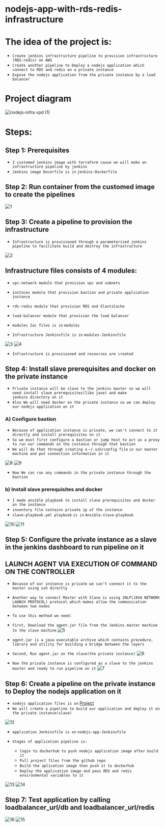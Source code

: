 # nodejs-app-with-rds-redis-infrastructure
# The idea of the project is: 
- `Create jenkins infrastructure pipeline to provision infrastructure (RDS-redis) on AWS` 
- `Create another pipeline to Deploy a nodejs application which connect to RDS and redis on a private instance`
- `Expose the nodejs application from the private instance by a load balancer`

# Project diagram

![nodejs-infra vpd (1)](https://github.com/0xZe/nodejs-application-with-rds-redis-infrastructure/assets/81789671/120332c1-3c6e-4ae5-a750-3860fb196a7c)

# Steps:

## Step 1: Prerequisites

- `I customed jenkins image with terraform cause we will make an infrastructure pipeline by jenkins`
- `Jenkins image Docerfile is in`  `jenkins-Dockerfile`

## Step 2: Run container from the customed image to create the pipelines

![1](https://github.com/0xZe/nodejs-application-with-rds-redis-infrastructure/assets/81789671/c713ff05-c747-40f5-9b76-6b5f8fb4fa5d)

## Step 3: Create a pipeline to provision the infrastructure

- `Infrastructure is provisioned through a parameterized jenkins pipeline to facilitate build and destroy the infrastructure`

![2](https://github.com/0xZe/nodejs-application-with-rds-redis-infrastructure/assets/81789671/07242f24-4f8a-4543-a597-e58d4ce0e258)

## Infrastructure files consists of 4 modules:

 - `vpc-network module that provision vpc and subnets`
 - `instnces module that provision bastion and private application instance`
 - `rds-redis module that provision RDS and ElastiCache`
 - `load-balancer module that provision the load balancer`


- `modules Iac files is in` `modules` 
- `Infrastructure Jenkinsfile is in` `modules-Jenkinsfile`

![3](https://github.com/0xZe/nodejs-application-with-rds-redis-infrastructure/assets/81789671/22f9411a-d7fe-4df8-b69c-35cb04ace8c2)
![4](https://github.com/0xZe/nodejs-application-with-rds-redis-infrastructure/assets/81789671/409a4320-c16d-4181-b257-58fc784080d6)

- `Infrastructure is provisioned and resources are created`

## Step 4: Install slave prerequisites and docker on the private instance

- `Private instance will be slave to the jenkins master so we will need install slave prerequisites(like jave) and make           jenkins directory on it`
- `Also We will need docker on the private instance so we can deploy our nodejs application on it`

### A) Configure bastion

- `Because of application instance is private, we can't connect to it directly and install prerequisites on it`
- `So we must first configure a bastion or jump host to act as a proxy to run our commands on the instance through that bastion`
- `We will do that through creating a` `~/.ssh/config file` `in our master machine and put connection information in it`

![8](https://github.com/0xZe/nodejs-application-with-rds-redis-infrastructure/assets/81789671/fd536bee-5d69-4a6f-a7a5-995e43959c3b)
![9](https://github.com/0xZe/nodejs-application-with-rds-redis-infrastructure/assets/81789671/22f0a5bd-9a8c-46a8-9c90-13f5898cd3a1)

- `Now We can run any commands in the private instance through the bastion`

### b) Install slave prerequisites and docker 

- `I made ansible playbook to install slave prerequisites and docker on the instance`
- `inventory file contains private ip of the instance`
- `slave-playbook.yml playbook` `is in` `Ansible-slave-playbook`

![10](https://github.com/0xZe/nodejs-application-with-rds-redis-infrastructure/assets/81789671/04203cd5-294f-4f58-9ea8-642ede87f001)
![11](https://github.com/0xZe/nodejs-application-with-rds-redis-infrastructure/assets/81789671/17366d75-ee7c-4d21-b524-ead141ea5df7)

## Step 5: Configure the private instance as a slave in the jenkins dashboard to run pipeline on it
## LAUNCH AGENT VIA EXECUTION OF COMMAND ON THE CONTROLLER

- `Because of our instance is private we can't connect it to the master using ssh directly`
- `Another way to connect Master with Slave is using JNLP(JAVA NETWORK LAUNCH PROTOCOL) protocol which makes allow the communication between two nodes`

- `To use this method we need: `

- `First, Download the agent.jar file from the Jenkins master machine to the slave machine`
![5](https://github.com/0xZe/nodejs-application-with-rds-redis-infrastructure/assets/81789671/16c52e07-53b5-40b6-87d8-f2507be6e122)
- `agent.jar is a java executable archive which contains procedure, library and utility for building a bridge between the layers`

- `Second, Run agent.jar on the slave(the private instance)`
![6](https://github.com/0xZe/nodejs-application-with-rds-redis-infrastructure/assets/81789671/e23c94e6-1f21-4cac-a9c6-643aa06ddd5b)
- `Now the private instance is configured as a slave to the jenkins master and ready to run pipeline on it`
![7](https://github.com/0xZe/nodejs-application-with-rds-redis-infrastructure/assets/81789671/904fa7d2-a09d-47b1-866c-d9d2840152df)

## Step 6: Create a pipeline on the private instance to Deploy the nodejs application on it

- `nodejs application files is on` [Project](https://github.com/mahmoud254/jenkins_nodejs_example/tree/rds_redis) 
- `We will create a pipeline to build our application and deploy it on the private instance(slave)`

![12](https://github.com/0xZe/nodejs-application-with-rds-redis-infrastructure/assets/81789671/fa275b9d-047d-4cbf-93f2-58df85a99288)

- `application Jenkinsfile is on` `nodejs-app-Jenkinsfile`

- `Stages of application pipeline is:`
    - `login to dockerhub to push nodejs application image after build it`
    - `Pull project files from the github repo`
    - `Build the aplication image then push it to dockerhub`
    - `Deploy the application image and pass RDS and redis environmental variables to it`
  
![13](https://github.com/0xZe/nodejs-application-with-rds-redis-infrastructure/assets/81789671/4de0268d-bbcc-4a65-921f-aeff6264e762)
![14](https://github.com/0xZe/nodejs-application-with-rds-redis-infrastructure/assets/81789671/adb7ee33-e2b2-4607-8367-cab320ea166a)

## Step 7:  Test application by calling loadbalancer_url/db and loadbalancer_url/redis

![16](https://github.com/0xZe/nodejs-application-with-rds-redis-infrastructure/assets/81789671/016f9003-3550-4137-be15-df53615d8d94)
![15](https://github.com/0xZe/nodejs-application-with-rds-redis-infrastructure/assets/81789671/aa412031-4db1-4eb0-932b-09adeabe1ae7)